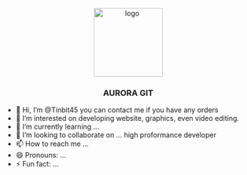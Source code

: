 <div align="center">
  <!-- You are encouraged to replace this logo with your own! Otherwise you can also remove it. -->
  <img src="AUR.jpg" alt="logo" width="140"  height="auto" />
  <br/>

  <h3><b>AURORA GIT</b></h3>

</div>

- 👋 Hi, I’m @Tinbit45 you can contact me if you have any orders
- 👀 I’m interested on developing website, graphics, even video editing.
- 🌱 I’m currently learning ...
- 💞️ I’m looking to collaborate on ... high proformance developer
- 📫 How to reach me ...
- 😄 Pronouns: ...
- ⚡ Fun fact: ...

<!---
Tinbit45/Tinbit45 is a ✨ special ✨ repository because its `README.md` (this file) appears on your GitHub profile.
You can click the Preview link to take a look at your changes.
--->
